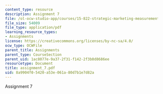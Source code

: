 ```yaml
---
content_type: resource
description: Assignment 7
file: /ol-ocw-studio-app/courses/15-822-strategic-marketing-measurement-fall-2002/8a9904f05420a53e061a80d7b1e7d82a_assignment_7.pdf
file_size: 54009
file_type: application/pdf
learning_resource_types:
- Assignments
license: https://creativecommons.org/licenses/by-nc-sa/4.0/
ocw_type: OCWFile
parent_title: Assignments
parent_type: CourseSection
parent_uid: 1ac8077e-9a37-2f31-f142-2f3b0d8686ee
resourcetype: Document
title: assignment_7.pdf
uid: 8a9904f0-5420-a53e-061a-80d7b1e7d82a
---
```

Assignment 7